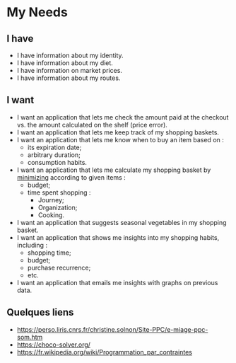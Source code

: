 # My Needs 

## I have

- I have information about my identity.
- I have information about my diet.
- I have information on market prices.
- I have information about my routes.

## I want

- I want an application that lets me check the amount paid at the checkout vs. the amount calculated on the shelf (price error).
- I want an application that lets me keep track of my shopping baskets.
- I want an application that lets me know when to buy an item based on :
    - its expiration date;
    - arbitrary duration;
    - consumption habits.
- I want an application that lets me calculate my shopping basket by [minimizing](https://choco-solver.org/) according to given items :
    - budget;
    - time spent shopping :
        - Journey;
        - Organization;
        - Cooking.
- I want an application that suggests seasonal vegetables in my shopping basket.
- I want an application that shows me insights into my shopping habits, including :
    - shopping time;
    - budget;
    - purchase recurrence;
    - etc.
- I want an application that emails me insights with graphs on previous data.

## Quelques liens

- https://perso.liris.cnrs.fr/christine.solnon/Site-PPC/e-miage-ppc-som.htm
- https://choco-solver.org/
- https://fr.wikipedia.org/wiki/Programmation_par_contraintes

